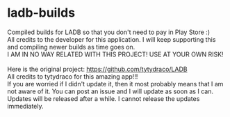 # ladb-builds
Compiled builds for LADB so that you don't need to pay in Play Store :) <br>
All credits to the developer for this application. I will keep supporting this and compiling newer builds as time goes on. <br>
I AM IN NO WAY RELATED WITH THIS PROJECT! USE AT YOUR OWN RISK! <br>
<br>
Here is the original project: https://github.com/tytydraco/LADB <br>
All credits to tytydraco for this amazing app!!!
<br>
If you are worried if I didn't update it, then it most probably means that I am not aware of it. You can post an issue and I will update as soon as I can. Updates will be released after a while. I cannot release the updates immediately.
